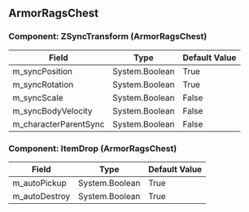 ## ArmorRagsChest

### Component: ZSyncTransform (ArmorRagsChest)

|Field|Type|Default Value|
|-----|----|-------------|
|m_syncPosition|System.Boolean|True|
|m_syncRotation|System.Boolean|True|
|m_syncScale|System.Boolean|False|
|m_syncBodyVelocity|System.Boolean|False|
|m_characterParentSync|System.Boolean|False|

### Component: ItemDrop (ArmorRagsChest)

|Field|Type|Default Value|
|-----|----|-------------|
|m_autoPickup|System.Boolean|True|
|m_autoDestroy|System.Boolean|True|

